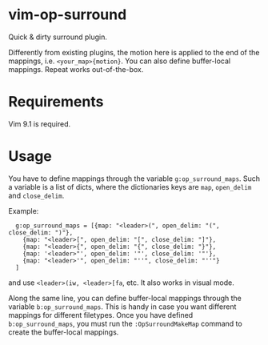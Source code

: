 # vim-op-surround

Quick & dirty surround plugin.

Differently from existing plugins, the motion here is applied to the end of
the mappings, i.e. `<your_map>{motion}`.
You can also define buffer-local mappings.
Repeat works out-of-the-box.

# Requirements

Vim 9.1 is required.

# Usage

You have to define mappings through the variable `g:op_surround_maps`. Such a
variable is a list of dicts, where the dictionaries keys are `map`,
`open_delim` and `close_delim`.

Example:

```
  g:op_surround_maps = [{map: "<leader>(", open_delim: "(", close_delim: ")"},
    {map: "<leader>[", open_delim: "[", close_delim: "]"},
    {map: "<leader>{", open_delim: "{", close_delim: "}"},
    {map: '<leader>"', open_delim: '"', close_delim: '"'},
    {map: "<leader>'", open_delim: "''", close_delim: "''"}
  ]
```

and use `<leader>(iw, <leader>[fa`, etc.
It also works in visual mode.

Along the same line, you can define buffer-local mappings through the variable
`b:op_surround_maps`. This is handy in case you want different mappings for
different filetypes.
Once you have defined `b:op_surround_maps`, you must run the
`:OpSurroundMakeMap` command to create the buffer-local mappings.

